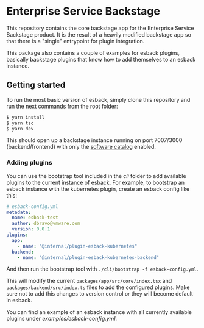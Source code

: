 # Enterprise Service Backstage

This repository contains the core backstage app for the Enterprise Service
Backstage product. It is the result of a heavily modified backstage app
so that there is a "single" entrypoint for plugin integration.

This package also contains a couple of examples for esback plugins, 
basically backstage plugins that know how to add themselves to an
esback instance.

## Getting started

To run the most basic version of esback, simply clone this repository and
run the next commands from the root folder:

```sh
$ yarn install
$ yarn tsc
$ yarn dev
```

This should open up a backstage instance running on port 7007/3000 (backend/frontend)
with only the [software catalog](https://backstage.io/docs/features/software-catalog/software-catalog-overview)
enabled.

### Adding plugins

You can use the bootstrap tool included in the *cli* folder to add available
plugins to the current instance of esback. For example, to bootstrap an esback
instance with the kubernetes plugin, create an esback config like this:

```yaml
# esback-config.yml
metadata:
  name: esback-test
  author: dbravo@vmware.com
  version: 0.0.1
plugins:
  app:
    - name: "@internal/plugin-esback-kubernetes"
  backend:
    - name: "@internal/plugin-esback-kubernetes-backend"
```

And then run the bootstrap tool with `./cli/bootstrap -f esback-config.yml`.

This will modify the current `packages/app/src/core/index.tsx` and `packages/backend/src/index.ts`
files to add the configured plugins. Make sure not to add this changes to version control
or they will become default in esback.

You can find an example of an esback instance with all currently available plugins under
*examples/esback-config.yml*.
